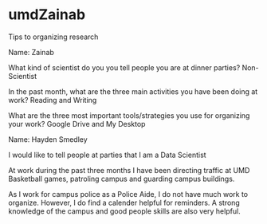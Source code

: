 # umdZainab
Tips to organizing research

Name: Zainab 

What kind of scientist do you you tell people you are at dinner
parties? Non-Scientist

In the past month, what are the three main activities you have
been doing at work? Reading and Writing

What are the three most important tools/strategies you use for
organizing your work? Google Drive and My Desktop

Name: Hayden Smedley

I would like to tell people at parties that I am a Data Scientist

At work during the past three months I have been directing traffic at UMD Basketball games, patroling campus and guarding campus buildings.

As I work for campus police as a Police Aide, I do not have much work to organize. However, I do find a calender helpful for reminders. A strong knowledge of the campus and good people skills are also very helpful.
